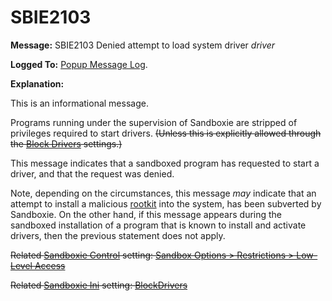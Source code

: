 # SBIE2103


**Message:** SBIE2103 Denied attempt to load system driver _driver_

**Logged To:** [Popup Message Log](PopupMessageLog.md).

**Explanation:**

This is an informational message.

Programs running under the supervision of Sandboxie are stripped of privileges required to start drivers. ~~(Unless this is explicitly allowed through the [Block Drivers](BlockDrivers.md) settings.)~~

This message indicates that a sandboxed program has requested to start a driver, and that the request was denied.

Note, depending on the circumstances, this message _may_ indicate that an attempt to install a malicious [rootkit](https://en.wikipedia.org/wiki/Rootkit) into the system, has been subverted by Sandboxie. On the other hand, if this message appears during the sandboxed installation of a program that is known to install and activate drivers, then the previous statement does not apply.

~~Related [Sandboxie Control](SP_SBControl.md) setting: [Sandbox Options > Restrictions > Low-Level Access](RestrictionsSettings.md#low-level-access--removed)~~

~~Related [Sandboxie Ini](SandboxieIni.md) setting: [BlockDrivers](BlockDrivers.md)~~

